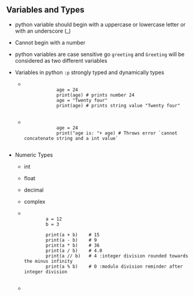 ## Variables and Types

- python variable should begin with a uppercase or lowercase letter or with an underscore (\_)
- Cannot begin with a number
- python variables are case sensitive go `greeting` and `Greeting` will be considered as two different variables
- Variables in python `:p` strongly typed and dynamically types
  - <pre>
        <code> 
                age = 24
                print(age) # prints number 24
                age = "Twenty four"
                print(age) # prints string value "Twenty four"
        </code>
    </pre>
  - <pre>
        <code> 
                age = 24
                print("age is: "+ age) # Throws error `cannot concatenate string and a int value`
        </code>
    </pre>
- Numeric Types

  - int
  - float
  - decimal
  - complex
  - <pre>
        <code> 
            a = 12
            b = 3
    
            print(a + b)    # 15 
            print(a - b)    # 9
            print(a * b)    # 36
            print(a / b)    # 4.0
            print(a // b)   # 4 :integer division rounded towards the minus infinity
            print(a % b)    # 0 :modulo division reminder after integer division
        </code>
    </pre>

  -
